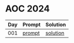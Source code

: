 # AOC 2024

| Day | Prompt | Solution |
|---|---|---|
| 001 | [prompt](https://github.com/eliseomartelli/aoc2024/blob/main/days/001/prompt)| [solution](https://github.com/eliseomartelli/aoc2024/blob/main/days/001/solution) |
